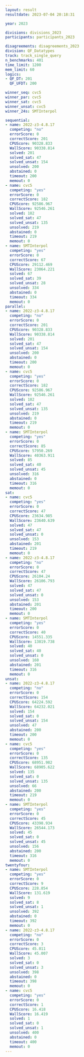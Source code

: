 ```yaml
---
layout: result
resultdate: 2023-07-04 20:18:31

year: 2023

divisions: divisions_2023
participants: participants_2023

disagreements: disagreements_2023
division: QF_Datatypes
track: track_single_query
n_benchmarks: 401
time_limit: 1200
mem_limit: 60
logics:
- QF_DT: 201
  QF_UFDT: 200

winner_seq: cvc5
winner_par: cvc5
winner_sat: cvc5
winner_unsat: cvc5
winner_24s: SMTInterpol

sequential:
- name: 2022-z3-4.8.17
  competing: "no"
  errorScore: 0
  correctScore: 201
  CPUScore: 90328.833
  WallScore: 90338.814
  solved: 201
  solved_sat: 47
  solved_unsat: 154
  unsolved: 200
  abstained: 0
  timeout: 200
  memout: 0
- name: cvc5
  competing: "yes"
  errorScore: 0
  correctScore: 182
  CPUScore: 92586.967
  WallScore: 92546.261
  solved: 182
  solved_sat: 47
  solved_unsat: 135
  unsolved: 219
  abstained: 0
  timeout: 219
  memout: 0
- name: SMTInterpol
  competing: "yes"
  errorScore: 0
  correctScore: 67
  CPUScore: 29112.469
  WallScore: 23064.221
  solved: 67
  solved_sat: 39
  solved_unsat: 28
  unsolved: 334
  abstained: 0
  timeout: 334
  memout: 0
parallel:
- name: 2022-z3-4.8.17
  competing: "no"
  errorScore: 0
  correctScore: 201
  CPUScore: 90328.833
  WallScore: 90338.814
  solved: 201
  solved_sat: 47
  solved_unsat: 154
  unsolved: 200
  abstained: 0
  timeout: 200
  memout: 0
- name: cvc5
  competing: "yes"
  errorScore: 0
  correctScore: 182
  CPUScore: 92586.967
  WallScore: 92546.261
  solved: 182
  solved_sat: 47
  solved_unsat: 135
  unsolved: 219
  abstained: 0
  timeout: 219
  memout: 0
- name: SMTInterpol
  competing: "yes"
  errorScore: 0
  correctScore: 85
  CPUScore: 57950.269
  WallScore: 40363.911
  solved: 85
  solved_sat: 40
  solved_unsat: 45
  unsolved: 316
  abstained: 0
  timeout: 316
  memout: 0
sat:
- name: cvc5
  competing: "yes"
  errorScore: 0
  correctScore: 47
  CPUScore: 23634.985
  WallScore: 23640.639
  solved: 47
  solved_sat: 47
  solved_unsat: 0
  unsolved: 153
  abstained: 201
  timeout: 219
  memout: 0
- name: 2022-z3-4.8.17
  competing: "no"
  errorScore: 0
  correctScore: 47
  CPUScore: 26104.24
  WallScore: 26106.793
  solved: 47
  solved_sat: 47
  solved_unsat: 0
  unsolved: 153
  abstained: 201
  timeout: 200
  memout: 0
- name: SMTInterpol
  competing: "yes"
  errorScore: 0
  correctScore: 40
  CPUScore: 14551.335
  WallScore: 13819.738
  solved: 40
  solved_sat: 40
  solved_unsat: 0
  unsolved: 160
  abstained: 201
  timeout: 316
  memout: 0
unsat:
- name: 2022-z3-4.8.17
  competing: "no"
  errorScore: 0
  correctScore: 154
  CPUScore: 64224.592
  WallScore: 64232.021
  solved: 154
  solved_sat: 0
  solved_unsat: 154
  unsolved: 47
  abstained: 200
  timeout: 200
  memout: 0
- name: cvc5
  competing: "yes"
  errorScore: 0
  correctScore: 135
  CPUScore: 68951.982
  WallScore: 68905.622
  solved: 135
  solved_sat: 0
  solved_unsat: 135
  unsolved: 66
  abstained: 200
  timeout: 219
  memout: 0
- name: SMTInterpol
  competing: "yes"
  errorScore: 0
  correctScore: 45
  CPUScore: 43398.934
  WallScore: 26544.173
  solved: 45
  solved_sat: 0
  solved_unsat: 45
  unsolved: 156
  abstained: 200
  timeout: 316
  memout: 0
twentyfour:
- name: SMTInterpol
  competing: "yes"
  errorScore: 0
  correctScore: 9
  CPUScore: 228.854
  WallScore: 131.619
  solved: 9
  solved_sat: 8
  solved_unsat: 1
  unsolved: 392
  abstained: 0
  timeout: 392
  memout: 0
- name: 2022-z3-4.8.17
  competing: "no"
  errorScore: 0
  correctScore: 3
  CPUScore: 45.011
  WallScore: 45.007
  solved: 3
  solved_sat: 0
  solved_unsat: 3
  unsolved: 398
  abstained: 0
  timeout: 398
  memout: 0
- name: cvc5
  competing: "yes"
  errorScore: 0
  correctScore: 1
  CPUScore: 16.418
  WallScore: 16.419
  solved: 1
  solved_sat: 0
  solved_unsat: 1
  unsolved: 400
  abstained: 0
  timeout: 400
  memout: 0
---
```

